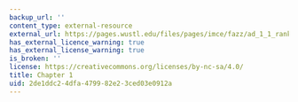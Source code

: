 ```yaml
---
backup_url: ''
content_type: external-resource
external_url: https://pages.wustl.edu/files/pages/imce/fazz/ad_1_1_rank.pdf
has_external_licence_warning: true
has_external_license_warning: true
is_broken: ''
license: https://creativecommons.org/licenses/by-nc-sa/4.0/
title: Chapter 1
uid: 2de1ddc2-4dfa-4799-82e2-3ced03e0912a
---
```

